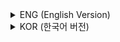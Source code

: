 <details>
<summary>ENG (English Version)</summary>

# Introduction to Artificial Intelligence

***

### 1. Introduction to Artificial Intelligence
- **AI Levels and Applications:** AI varies in complexity and is used in technologies like object detection (e.g., YOL-NAS) and in consumer products like smart vacuum cleaners.
- **Service Providers:** Companies like Naver (Clova) and Kakao (Kakao i) offer AI-driven services.
- **AI+x:** AI is being integrated into various fields.
- **Intelligence:** Defined by key abilities such as reasoning, learning, and problem-solving. Natural intelligence is the benchmark.
- **AI Definition and History:** AI is the simulation of human intelligence in machines. Its history is marked by a timeline of key developments and different approaches.
- **AI Types & Future:** AI can be categorized (e.g., narrow vs. general). Its development is predicted to bring significant societal changes.
- **Key Technologies:** Core technologies drive AI's capabilities.
- **Judging Machine Intelligence:** Evaluating machine intelligence is a complex challenge. The goal is not always to perfectly imitate human intelligence.
- **Pros and Cons:** AI offers significant advantages but also comes with potential drawbacks. Understanding AI is crucial in the modern world.

***

### 2. Deep Learning Environment
- **Setup Considerations:** Setting up a deep learning environment requires careful thought about programming languages (like Python) and frameworks (like TensorFlow or PyTorch).

***

### 3. AI, Machine Learning (ML), and Deep Learning (DL)
- **Relationships:** DL is a subfield of ML, which is a subfield of AI.
- **ML vs. DL:** Deep learning uses deep neural networks and often handles unstructured data better than traditional machine learning.
- **ML Frameworks & Categories:** Various frameworks support ML algorithms, which are categorized into supervised, unsupervised, semi-supervised, and reinforcement learning.
- **Supervised Learning:** Learns from labeled data to make predictions. Applications include classification and regression.
- **Unsupervised Learning:** Finds patterns in unlabeled data. Applications include clustering and dimensionality reduction.
- **Semi-supervised Learning:** Uses a mix of labeled and unlabeled data.
- **Reinforcement Learning:** Learns by trial and error through rewards and penalties.

***

### 4. Deep Learning (DL) Basics
- **Inspiration:** DL is inspired by the human nervous system.
- **Perceptron:** The simplest form of a neural network, imitating a single neuron.
- **Artificial Neural Networks (ANN):** Networks of interconnected perceptrons.
- **Deep Neural Networks (DNN):** ANNs with multiple hidden layers between the input and output layers.
- **DL Training:** The process involves feeding data to the network and adjusting its parameters to minimize errors, which is known as training.

***

### 5. DL & ANN In-Depth
- **Why DL Matters:** Deep learning is significant now due to increased data availability, powerful computing hardware, and advanced algorithms.
- **Neural Network Processing:** Information flows through the network in a process called forward propagation.
- **Loss Measurement:** The network's error is quantified by a loss function (e.g., Binary Cross Entropy, Mean Squared Error).
- **Network Training:** The goal is to minimize this loss through optimization algorithms. This process can be challenging due to complex, high-dimensional data.

***

### 6. Convolutional Neural Networks (CNN)
- **Computer Vision:** A field of AI that enables computers to "see" and interpret visual information from the world. It has wide-ranging applications and impacts.
- **Image Data:** Computers perceive images as numerical data (pixels).
- **CNN for Vision:** Traditional neural networks struggle with the high dimensionality and spatial information of images. CNNs are designed to address this.
- **Convolution Operation:** CNNs use convolution to extract features (like edges, textures) from images by sliding a filter over them, creating a feature map.
- **CNN Architecture:** Consists of convolutional layers that learn a hierarchy of features (representation learning).
- **Applications:** CNNs are used for image classification, object detection (e.g., YOLO), semantic segmentation, and control systems.

</details>

<details>
<summary>KOR (한국어 버전)</summary>

# 인공지능 개론

***

### 1. 인공지능 소개
- **AI 수준 및 활용:** AI는 다양한 수준으로 존재하며, 객체 탐지(YOL-NAS 등)나 AI 청소기 같은 제품에 활용됨.
- **서비스 제공사:** 네이버(클로바), 카카오(Kakao i) 등이 AI 서비스를 제공.
- **AI+x:** AI가 다양한 분야와 융합되는 현상.
- **지능의 정의:** 지능은 추론, 학습, 문제 해결 등의 능력으로 정의되며, 자연 지능이 그 기준이 됨.
- **AI 정의와 역사:** AI는 인간 지능을 기계로 모방하는 것으로, 주요 사건과 접근법의 변화로 역사가 구성됨.
- **AI 유형 및 미래:** AI는 기능에 따라 분류(약인공지능, 강인공지능 등)되며, 발전은 사회에 큰 변화를 가져올 것으로 예측됨.
- **핵심 기술:** AI의 발전을 이끄는 핵심 기술들이 존재함.
- **기계 지능 판단의 어려움:** 기계의 지능을 판단하는 것은 복잡한 문제이며, AI의 목표가 반드시 인간 지능의 완벽한 모방은 아님.
- **장단점:** AI는 큰 장점을 가지지만 단점도 존재함. AI 학습은 현대 사회에서 중요함.

***

### 2. 딥러닝 환경
- **환경 구축 고려사항:** 딥러닝 환경 구축 시 프로그래밍 언어(주로 파이썬)와 프레임워크(텐서플로우, 파이토치 등)를 신중히 선택해야 함.

***

### 3. AI, 머신러닝(ML), 딥러닝(DL)
- **관계:** DL은 ML의 한 분야이며, ML은 AI의 한 분야임.
- **ML vs DL:** 딥러닝은 심층 신경망을 사용해 비정형 데이터 처리에 강점을 보임.
- **ML 프레임워크 및 분류:** 다양한 프레임워크가 존재하며, 학습 방식에 따라 지도, 비지도, 준지도, 강화학습으로 나뉨.
- **지도학습:** 정답이 있는 데이터로 학습하여 예측. 분류, 회귀 문제에 적용.
- **비지도학습:** 정답 없는 데이터에서 패턴 발견. 군집화, 차원 축소 등에 사용.
- **준지도학습:** 일부 정답 데이터와 다수 비정답 데이터를 함께 사용.
- **강화학습:** 보상과 벌점을 통해 시행착오를 거치며 학습.

***

### 4. 딥러닝(DL) 기초
- **영감:** 딥러닝은 인간의 신경계에서 영감을 받음.
- **퍼셉트론:** 뉴런 하나를 모방한 가장 간단한 형태의 신경망.
- **인공 신경망 (ANN):** 여러 퍼셉트론이 연결된 네트워크.
- **심층 신경망 (DNN):** 입력층과 출력층 사이에 여러 개의 은닉층을 가진 인공 신경망.
- **DL 학습:** 데이터를 신경망에 입력하고, 오차를 줄이도록 매개변수를 조정하는 과정.

***

### 5. 딥러닝과 인공 신경망 심화
- **딥러닝의 의의:** 풍부한 데이터, 강력한 하드웨어, 발전된 알고리즘 덕분에 현재 주목받고 있음.
- **신경망 정보 처리:** 정보는 순전파(Forward Propagation) 과정을 통해 신경망을 통과함.
- **손실 측정:** 신경망의 오차는 손실 함수(이진 교차 엔트로피, 평균 제곱 오차 등)로 정량화됨.
- **신경망 학습:** 최적화 알고리즘을 통해 손실을 최소화하는 과정으로, 복잡하고 고차원적인 데이터 때문에 어려움이 따름.

***

### 6. 합성곱 신경망 (CNN)
- **컴퓨터 비전:** 컴퓨터가 시각 정보를 "보고" 해석하게 하는 AI 분야로, 응용 분야와 영향력이 매우 넓음.
- **이미지 데이터:** 컴퓨터는 이미지를 픽셀 값의 집합(숫자)으로 인식함.
- **비전 문제를 위한 CNN:** 전통적인 신경망은 이미지의 고차원성과 공간적 정보 처리에 한계가 있어 CNN이 개발됨.
- **합성곱 연산:** CNN은 필터를 이미지 위에서 이동시키며 합성곱 연산을 통해 특징(모서리, 질감 등)을 추출하고, 이를 특징 맵(Feature Map)으로 만듦.
- **CNN 구조:** 합성곱 계층을 통해 특징의 계층 구조를 학습(표현 학습)함.
- **응용:** 이미지 분류, 객체 탐지(YOLO 등), 시맨틱 분할, 제어 시스템 등 다양한 분야에 활용됨.

</details>
